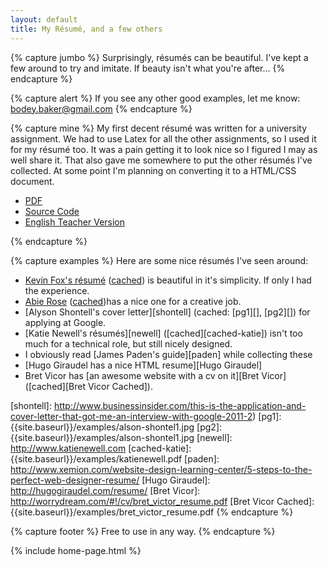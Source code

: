 ```yaml
---
layout: default
title: My Résumé, and a few others
---
```


{% capture jumbo %}
Surprisingly, résumés can be beautiful. I've kept a few around to try and imitate. If beauty isn't what you're after...
{% endcapture %}

{% capture alert %}
If you see any other good examples, let me know: <bodey.baker@gmail.com>
{% endcapture %}

{% capture mine %}
My first decent résumé was written for a university assignment. We had to use Latex for all the other assignments, so I used it for my résumé too. It was a pain getting it to look nice so I figured I may as well share it. That also gave me somewhere to put the other résumés I've collected. At some point I'm planning on converting it to a HTML/CSS document.

 - [PDF][]
 - [Source Code][]
 - [English Teacher Version][]

[PDF]:  {{site.baseurl}}/latex/bodey-cv.pdf
[Source Code]:  {{site.baseurl}}/latex/bodey-cv.tex
[English Teacher Version]:  {{site.baseurl}}/latex/bodey-cv-elt.pdf

<!--
[forcing A4 size onto websites]:  http://stackoverflow.com/questions/3341485/how-to-make-a-html-page-in-a4-paper-size-pages
[print media css]: http://stackoverflow.com/questions/9718435/format-a-html-document-into-multiple-a4-size-sections
[WeasyPring for prining html]:  http://weasyprint.org/
-->
{% endcapture %}

{% capture examples %}
Here are some nice résumés I've seen around:

* [Kevin Fox's résumé][fox] ([cached][cached-fox]) is beautiful in it's simplicity. If only I had the experience.
* [Abie Rose][] ([cached][cached-abie])has a nice one for a creative job.
* [Alyson Shontell's cover letter][shontell] (cached: [pg1][], [pg2][]) for applying at Google.
* [Katie Newell's résumés][newell] ([cached][cached-katie]) isn't too much for a technical role, but still nicely designed.
* I obviously read [James Paden's guide][paden] while collecting these
* [Hugo Giraudel has a nice HTML resume][Hugo Giraudel]
* Bret Vicor has [an awesome website with a cv on it][Bret Vicor] ([cached][Bret Vicor Cached]).

[fox]:  http://fury.com/resume/kevin_fox_resume.pdf
[cached-fox]:  {{site.baseurl}}/examples/kevin_fox.pdf
[Abie Rose]:  http://abierose.com/resume.pdf
[cached-abie]:  {{site.baseurl}}/examples/abierose.pdf
[shontell]:  http://www.businessinsider.com/this-is-the-application-and-cover-letter-that-got-me-an-interview-with-google-2011-2)
[pg1]:  {{site.baseurl}}/examples/alson-shontel1.jpg
[pg2]:  {{site.baseurl}}/examples/alson-shontel1.jpg
[newell]:  http://www.katienewell.com
[cached-katie]:  {{site.baseurl}}/examples/katienewell.pdf
[paden]:  http://www.xemion.com/website-design-learning-center/5-steps-to-the-perfect-web-designer-resume/
[Hugo Giraudel]:  http://hugogiraudel.com/resume/
[Bret Vicor]:  http://worrydream.com/#!/cv/bret_victor_resume.pdf
[Bret Vicor Cached]:  {{site.baseurl}}/examples/bret_victor_resume.pdf
{% endcapture %}

{% capture footer %}
Free to use in any way.
{% endcapture %}

{% include home-page.html %}

